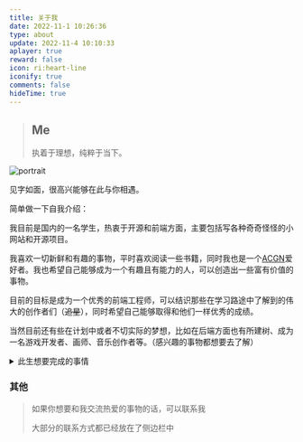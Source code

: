 ```yaml
---
title: 关于我
date: 2022-11-1 10:26:36
type: about
update: 2022-11-4 10:10:33
aplayer: true
reward: false
icon: ri:heart-line
iconify: true
comments: false
hideTime: true
---
```


> ## Me
>
> 执着于理想，纯粹于当下。

<div class="text-center">
  <div class="site-author-avatar">
    <img src="https://image.hananoryu.cn/images/hananoryu.png" alt="portrait" title="ID : HanaNoryu">
  </div>
</div>

见字如面，很高兴能够在此与你相遇。

简单做一下自我介绍：

我目前是国内的一名学生，热衷于开源和前端方面，主要包括写各种奇奇怪怪的小网站和开源项目。

我喜欢一切新鲜和有趣的事物，平时喜欢阅读一些书籍，同时我也是一个[ACGN](https://baike.baidu.com/item/ACGN)爱好者。我也希望自己能够成为一个有趣且有能力的人，可以创造出一些富有价值的事物。

目前的目标是成为一个优秀的前端工程师，可以结识那些在学习路途中了解到的伟大的创作者们（~~追星~~），同时希望自己能够取得和他们一样优秀的成绩。

当然目前还有些在计划中或者不切实际的梦想，比如在后端方面也有所建树、成为一名游戏开发者、画师、音乐创作者等。（感兴趣的事物都想要去了解）

<details>
<summary>此生想要完成的事情</summary>

> 做梦的时候写的，快跳过吧

- [ ] 维护一个超过 1k Star 的项目
- [ ] 成为一个中大型开源项目的项目组成员之一
- [ ] 写一本值得出版的书
- [ ] 做一款值得发售的游戏
- [x] 成为一个自己不讨厌的、有趣的人

</details>

### 其他

> 如果你想要和我交流热爱的事物的话，可以联系我
> 
> 大部分的联系方式都已经放在了侧边栏中